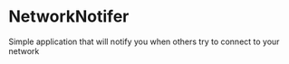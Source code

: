 # NetworkNotifer
Simple application that will notify you when others try to connect to your network
